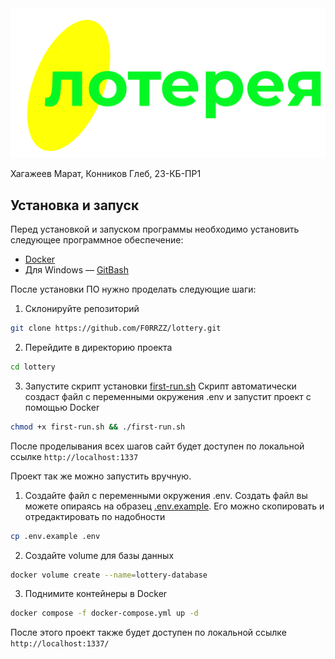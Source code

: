 <img src="assets/lottery-yellow-green.svg">

Хагажеев Марат, Конников Глеб, 23-КБ-ПР1


## Установка и запуск

Перед установкой и запуском программы необходимо установить следующее программное обеспечение:

* [Docker](https://www.docker.com/)
* Для Windows — [GitBash](https://gitforwindows.org/)

После установки ПО нужно проделать следующие шаги:

1. Склонируйте репозиторий

```bash
git clone https://github.com/F0RRZZ/lottery.git
```

2. Перейдите в директорию проекта

```bash
cd lottery
```

3. Запустите скрипт установки [first-run.sh](first-run.sh)
Скрипт автоматически создаст файл с переменными окружения .env и запустит проект с помощью Docker

```bash
chmod +x first-run.sh && ./first-run.sh
```

После проделывания всех шагов сайт будет доступен по локальной ссылке `http://localhost:1337`

Проект так же можно запустить вручную.

1. Создайте файл с переменными окружения .env. Создать файл вы можете опираясь на образец [.env.example](.env.example). Его можно скопировать и отредактировать по надобности

```bash
cp .env.example .env
```

2. Создайте volume для базы данных

```bash
docker volume create --name=lottery-database
```

3. Поднимите контейнеры в Docker

```bash
docker compose -f docker-compose.yml up -d
```

После этого проект также будет доступен по локальной ссылке `http://localhost:1337/`
